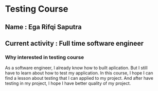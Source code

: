 # Testing Course

## Name : Ega Rifqi Saputra
## Current activity : Full time software engineer

### Why interested in testing course
As a software engineer, I already know how to built aplication. But I still have to learn about how to test my application. In this course, I hope I can find a lesson about testing that I can applied to my project. And after have testing in my project, I hope I have better quality of my project.
